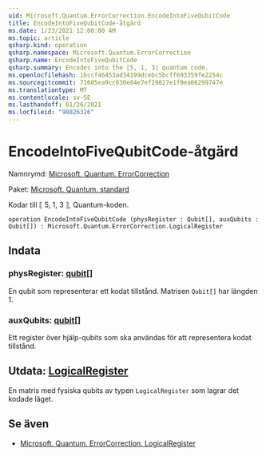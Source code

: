 ```yaml
---
uid: Microsoft.Quantum.ErrorCorrection.EncodeIntoFiveQubitCode
title: EncodeIntoFiveQubitCode-åtgärd
ms.date: 1/23/2021 12:00:00 AM
ms.topic: article
qsharp.kind: operation
qsharp.namespace: Microsoft.Quantum.ErrorCorrection
qsharp.name: EncodeIntoFiveQubitCode
qsharp.summary: Encodes into the ⟦5, 1, 3⟧ quantum code.
ms.openlocfilehash: 1bccf46453ad34199dcebc5bcff693359fe2254c
ms.sourcegitcommit: 71605ea9cc630e84e7ef29027e1f0ea06299747e
ms.translationtype: MT
ms.contentlocale: sv-SE
ms.lasthandoff: 01/26/2021
ms.locfileid: "98826326"
---
```

# <a name="encodeintofivequbitcode-operation"></a>EncodeIntoFiveQubitCode-åtgärd

Namnrymd: [Microsoft. Quantum. ErrorCorrection](xref:Microsoft.Quantum.ErrorCorrection)

Paket: [Microsoft. Quantum. standard](https://nuget.org/packages/Microsoft.Quantum.Standard)


Kodar till ⟦ 5, 1, 3 ⟧, Quantum-koden.

```qsharp
operation EncodeIntoFiveQubitCode (physRegister : Qubit[], auxQubits : Qubit[]) : Microsoft.Quantum.ErrorCorrection.LogicalRegister
```


## <a name="input"></a>Indata

### <a name="physregister--qubit"></a>physRegister: [qubit](xref:microsoft.quantum.lang-ref.qubit)[]

En qubit som representerar ett kodat tillstånd. Matrisen `Qubit[]` har längden 1.


### <a name="auxqubits--qubit"></a>auxQubits: [qubit](xref:microsoft.quantum.lang-ref.qubit)[]

Ett register över hjälp-qubits som ska användas för att representera kodat tillstånd.



## <a name="output--logicalregister"></a>Utdata: [LogicalRegister](xref:Microsoft.Quantum.ErrorCorrection.LogicalRegister)

En matris med fysiska qubits av typen `LogicalRegister` som lagrar det kodade läget.

## <a name="see-also"></a>Se även

- [Microsoft. Quantum. ErrorCorrection. LogicalRegister](xref:Microsoft.Quantum.ErrorCorrection.LogicalRegister)